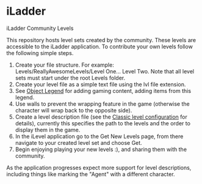 # iLadder

iLadder Community Levels

This repository hosts level sets created by the community.  These levels are accessible to the iLadder application.  To contribute your own levels follow the following simple steps.

1. Create your file structure.  For example: Levels/ReallyAwesomeLevels/Level One... Level Two.  Note that all level sets must start under the root Levels folder.
2. Create your level file as a simple text file using the lvl file extension.
3. See [Object Legend](https://github.com/travislondon/iLadder/blob/master/Game/ObjectLegend.md) for adding gaming content, adding items from this legend.
4. Use walls to prevent the wrapping feature in the game (otherwise the character will wrap back to the opposite side).
5. Create a level description file (see the [Classic level configuration](https://github.com/travislondon/iLadder/blob/master/Levels/Classic/Classic.cfg) for details), currently this specifies the path to the levels and the order to display them in the game.
6. In the iLevel application go to the Get New Levels page, from there navigate to your created level set and choose Get.
7. Begin enjoying playing your new levels :), and sharing them with the community.

As the application progresses expect more support for level descriptions, including things like marking the "Agent" with a different character.
